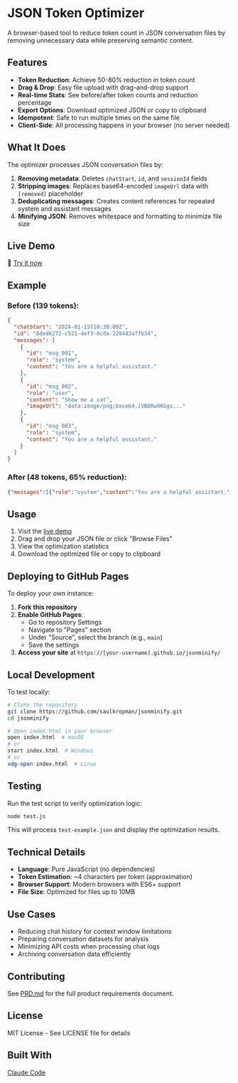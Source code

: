 # JSON Token Optimizer

A browser-based tool to reduce token count in JSON conversation files by removing unnecessary data while preserving semantic content.

## Features

- **Token Reduction**: Achieve 50-80% reduction in token count
- **Drag & Drop**: Easy file upload with drag-and-drop support
- **Real-time Stats**: See before/after token counts and reduction percentage
- **Export Options**: Download optimized JSON or copy to clipboard
- **Idempotent**: Safe to run multiple times on the same file
- **Client-Side**: All processing happens in your browser (no server needed)

## What It Does

The optimizer processes JSON conversation files by:

1. **Removing metadata**: Deletes `chatStart`, `id`, and `sessionId` fields
2. **Stripping images**: Replaces base64-encoded `imageUrl` data with `[removed]` placeholder
3. **Deduplicating messages**: Creates content references for repeated system and assistant messages
4. **Minifying JSON**: Removes whitespace and formatting to minimize file size

## Live Demo

🚀 [Try it now](https://saulkropman.github.io/jsonminify/)

## Example

### Before (139 tokens):
```json
{
  "chatStart": "2024-01-15T10:30:00Z",
  "id": "8ded6272-c521-4ef3-8cda-229483affb34",
  "messages": [
    {
      "id": "msg_001",
      "role": "system",
      "content": "You are a helpful assistant."
    },
    {
      "id": "msg_002",
      "role": "user",
      "content": "Show me a cat",
      "imageUrl": "data:image/png;base64,iVBORw0KGgo..."
    },
    {
      "id": "msg_003",
      "role": "system",
      "content": "You are a helpful assistant."
    }
  ]
}
```

### After (48 tokens, 65% reduction):
```json
{"messages":[{"role":"system","content":"You are a helpful assistant.","_id":"sys_0"},{"role":"user","content":"Show me a cat","imageUrl":"[removed]"},{"role":"system","contentRef":"sys_0"}]}
```

## Usage

1. Visit the [live demo](https://saulkropman.github.io/jsonminify/)
2. Drag and drop your JSON file or click "Browse Files"
3. View the optimization statistics
4. Download the optimized file or copy to clipboard

## Deploying to GitHub Pages

To deploy your own instance:

1. **Fork this repository**
2. **Enable GitHub Pages**:
   - Go to repository Settings
   - Navigate to "Pages" section
   - Under "Source", select the branch (e.g., `main`)
   - Save the settings
3. **Access your site** at `https://[your-username].github.io/jsonminify/`

## Local Development

To test locally:

```bash
# Clone the repository
git clone https://github.com/saulkropman/jsonminify.git
cd jsonminify

# Open index.html in your browser
open index.html  # macOS
# or
start index.html  # Windows
# or
xdg-open index.html  # Linux
```

## Testing

Run the test script to verify optimization logic:

```bash
node test.js
```

This will process `test-example.json` and display the optimization results.

## Technical Details

- **Language**: Pure JavaScript (no dependencies)
- **Token Estimation**: ~4 characters per token (approximation)
- **Browser Support**: Modern browsers with ES6+ support
- **File Size**: Optimized for files up to 10MB

## Use Cases

- Reducing chat history for context window limitations
- Preparing conversation datasets for analysis
- Minimizing API costs when processing chat logs
- Archiving conversation data efficiently

## Contributing

See [PRD.md](PRD.md) for the full product requirements document.

## License

MIT License - See LICENSE file for details

## Built With

[Claude Code](https://claude.com/claude-code)
